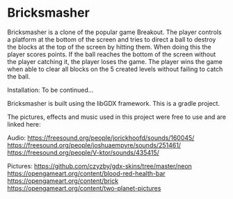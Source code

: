 # Bricksmasher
 Bricksmasher is a clone of the popular game Breakout. The player controls a platform at the bottom of the screen and
 tries to direct a ball to destroy the blocks at the top of the screen by hitting them. When doing this the player scores points. 
 If the ball reaches the bottom of the screen without the player catching it, the player loses the game. 
 The player wins the game when able to clear all blocks on the 5 created levels without failing to catch the ball.

Installation: To be continued...


Bricksmasher is built using the libGDX framework. This is a gradle project.

The pictures, effects and music used in this project were free to use and are linked here:

Audio:
https://freesound.org/people/jorickhoofd/sounds/160045/
https://freesound.org/people/joshuaempyre/sounds/251461/
https://freesound.org/people/V-ktor/sounds/435415/


Pictures:
https://github.com/czyzby/gdx-skins/tree/master/neon
https://opengameart.org/content/blood-red-health-bar
https://opengameart.org/content/brick
https://opengameart.org/content/two-planet-pictures

